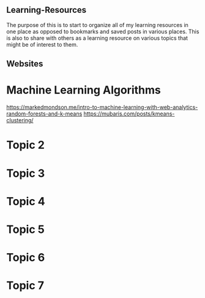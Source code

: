 ## Learning-Resources

The purpose of this is to start to organize all of my learning resources in one place as opposed to bookmarks and saved posts in various places. This is also to share with others as a learning resource on various topics that might be of interest to them. 


## Websites

# Machine Learning Algorithms

https://markedmondson.me/intro-to-machine-learning-with-web-analytics-random-forests-and-k-means
https://mubaris.com/posts/kmeans-clustering/

# Topic 2
# Topic 3
# Topic 4
# Topic 5
# Topic 6
# Topic 7
